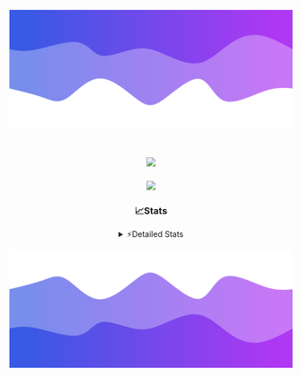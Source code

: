 ![Header](./header.png)
<div align="center">

<h1 align="center">
  <a href="https://git.io/typing-svg">
    <img src="https://readme-typing-svg.herokuapp.com/?lines=Hello,+There!+%F0%9F%91%8B;This+is+chicho.;Owner+on+Ocean;&center=true&size=25">
  </a>
</h1>
  
<p align="center">
  <img src="https://lanyard.cnrad.dev/api/852683595378196480" />
</p>

### 📈Stats
<details>
    <summary> ⚡Detailed Stats</summary>
    <br/>

<!--START_SECTION:waka-->
![Code Time](http://img.shields.io/badge/Code%20Time-1%2C024%20hrs%2011%20mins-blue)

![Profile Views](http://img.shields.io/badge/Profile%20Views-0-blue)

**🐱 My GitHub Data** 

> 📦 188.4 kB Used in GitHub's Storage 
 > 
> 🏆 0 Contributions in the Year 2025
 > 
> 🚫 Not Opted to Hire
 > 
> 📜 15 Public Repositories 
 > 
> 🔑 13 Private Repositories 
 > 
**I'm a Night 🦉** 

```text
🌞 Morning                24 commits          █░░░░░░░░░░░░░░░░░░░░░░░░   04.55 % 
🌆 Daytime                72 commits          ███░░░░░░░░░░░░░░░░░░░░░░   13.66 % 
🌃 Evening                237 commits         ███████████░░░░░░░░░░░░░░   44.97 % 
🌙 Night                  194 commits         █████████░░░░░░░░░░░░░░░░   36.81 % 
```
📅 **I'm Most Productive on Friday** 

```text
Monday                   28 commits          █░░░░░░░░░░░░░░░░░░░░░░░░   05.31 % 
Tuesday                  115 commits         █████░░░░░░░░░░░░░░░░░░░░   21.82 % 
Wednesday                83 commits          ████░░░░░░░░░░░░░░░░░░░░░   15.75 % 
Thursday                 69 commits          ███░░░░░░░░░░░░░░░░░░░░░░   13.09 % 
Friday                   125 commits         ██████░░░░░░░░░░░░░░░░░░░   23.72 % 
Saturday                 60 commits          ███░░░░░░░░░░░░░░░░░░░░░░   11.39 % 
Sunday                   47 commits          ██░░░░░░░░░░░░░░░░░░░░░░░   08.92 % 
```


📊 **This Week I Spent My Time On** 

```text
🕑︎ Time Zone: America/Argentina/Buenos_Aires

💬 Programming Languages: 
TypeScript               12 hrs 36 mins      █████████████████████░░░░   85.07 % 
Python                   1 hr 39 mins        ███░░░░░░░░░░░░░░░░░░░░░░   11.19 % 
JSON                     15 mins             ░░░░░░░░░░░░░░░░░░░░░░░░░   01.79 % 
Other                    12 mins             ░░░░░░░░░░░░░░░░░░░░░░░░░   01.37 % 
Git Config               5 mins              ░░░░░░░░░░░░░░░░░░░░░░░░░   00.57 % 

🔥 Editors: 
Cursor                   14 hrs 49 mins      █████████████████████████   100.00 % 

🐱‍💻 Projects: 
ocean-backend            13 hrs 17 mins      ██████████████████████░░░   89.69 % 
ocean 2                  1 hr 20 mins        ██░░░░░░░░░░░░░░░░░░░░░░░   09.03 % 
Unknown Project          8 mins              ░░░░░░░░░░░░░░░░░░░░░░░░░   00.92 % 
my-nest-app              3 mins              ░░░░░░░░░░░░░░░░░░░░░░░░░   00.35 % 

💻 Operating System: 
Windows                  14 hrs 41 mins      █████████████████████████   99.13 % 
Mac                      7 mins              ░░░░░░░░░░░░░░░░░░░░░░░░░   00.87 % 
```

**I Mostly Code in JavaScript** 

```text
JavaScript               8 repos             ██████░░░░░░░░░░░░░░░░░░░   24.24 % 
HTML                     7 repos             █████░░░░░░░░░░░░░░░░░░░░   21.21 % 
TypeScript               4 repos             ███░░░░░░░░░░░░░░░░░░░░░░   12.12 % 
Astro                    2 repos             ██░░░░░░░░░░░░░░░░░░░░░░░   06.06 % 
SCSS                     1 repo              █░░░░░░░░░░░░░░░░░░░░░░░░   03.03 % 
```




 Last Updated on 30/01/2025 13:20:51 UTC
<!--END_SECTION:waka-->
</details>

![Footer](./footer.png)
